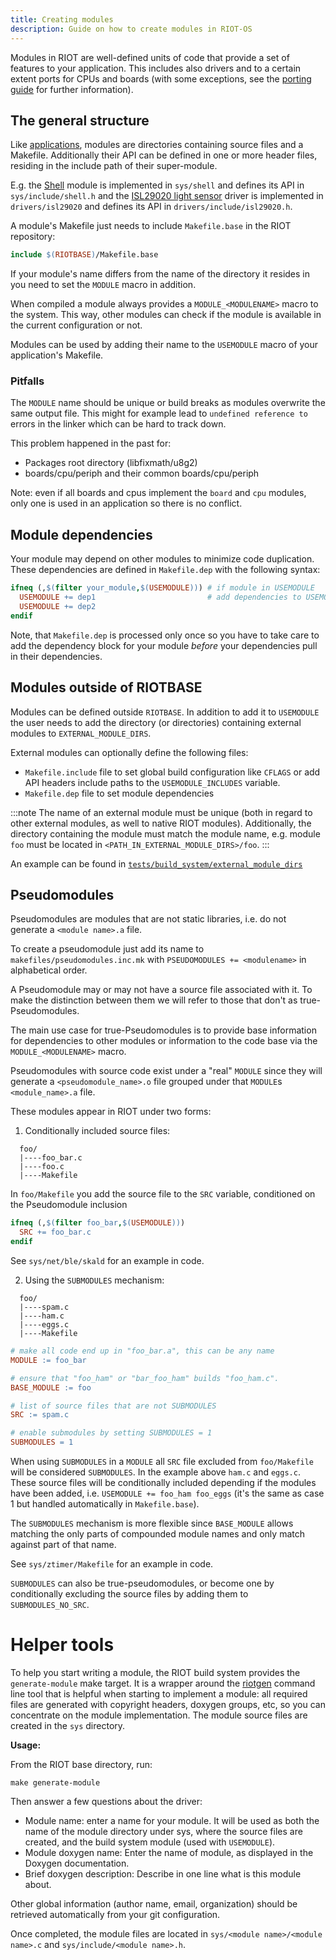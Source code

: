 ```yaml
---
title: Creating modules
description: Guide on how to create modules in RIOT-OS
---
```


Modules in RIOT are well-defined units of code that provide a set of features
to your application. This includes also drivers and to a certain extent ports
for CPUs and boards (with some exceptions, see the
[porting guide](/advanced_tutorials/porting_boards/) for further information).

## The general structure

Like [applications](/advanced_tutorials/creating_application/), modules are directories
containing source files and a Makefile. Additionally their API can be defined
in one or more header files, residing in the include path of their
super-module.

E.g. the [Shell](https://doc.riot-os.org/group__sys__shell.html) module
is implemented in `sys/shell` and defines its
API in `sys/include/shell.h` and the
[ISL29020 light sensor](https://doc.riot-os.org/group__drivers__isl29020.html)
driver is implemented in `drivers/isl29020`
and defines its API in `drivers/include/isl29020.h`.

A module's Makefile just needs to include `Makefile.base` in the RIOT
repository:

```mk
include $(RIOTBASE)/Makefile.base
```

If your module's name differs from the name of the directory it resides in you
need to set the `MODULE` macro in addition.

When compiled a module always provides a `MODULE_<MODULENAME>` macro to the
system. This way, other modules can check if the module is available in the
current configuration or not.

Modules can be used by adding their name to the `USEMODULE` macro of your
application's Makefile.

### Pitfalls

The `MODULE` name should be unique or build breaks as modules overwrite the
same output file. This might for example lead to `undefined reference to` errors
in the linker which can be hard to track down.

This problem happened in the past for:

 * Packages root directory (libfixmath/u8g2)
 * boards/cpu/periph and their common boards/cpu/periph

Note: even if all boards and cpus implement the `board` and `cpu` modules, only
      one is used in an application so there is no conflict.


## Module dependencies

Your module may depend on other modules to minimize code duplication. These
dependencies are defined in `Makefile.dep` with the following syntax:

```mk
ifneq (,$(filter your_module,$(USEMODULE))) # if module in USEMODULE
  USEMODULE += dep1                         # add dependencies to USEMODULE
  USEMODULE += dep2
endif
```

Note, that `Makefile.dep` is processed only once so you have to take care to
add the dependency block for your module *before* your dependencies pull in
their dependencies.

## Modules outside of RIOTBASE

Modules can be defined outside `RIOTBASE`. In addition to add it to `USEMODULE`
the user needs to add the directory (or directories) containing external modules
to `EXTERNAL_MODULE_DIRS`.

External modules can optionally define the following files:
* `Makefile.include` file to set global build configuration like `CFLAGS` or add
  API headers include paths to the `USEMODULE_INCLUDES` variable.
* `Makefile.dep` file to set module dependencies

:::note
The name of an external module must be unique (both in regard to other
external modules, as well to native RIOT modules). Additionally, the
directory containing the module must match the module name, e.g.
module `foo` must be located in `<PATH_IN_EXTERNAL_MODULE_DIRS>/foo`.
:::

An example can be found in
[`tests/build_system/external_module_dirs`](https://github.com/RIOT-OS/RIOT/tree/master/tests/build_system/external_module_dirs)

## Pseudomodules

Pseudomodules are modules that are not static libraries, i.e. do not generate a
`<module name>.a` file.

To create a pseudomodule just add its name to `makefiles/pseudomodules.inc.mk`
with `PSEUDOMODULES += <modulename>` in alphabetical order.

A Pseudomodule may or may not have a source file associated with it. To make the
distinction between them we will refer to those that don't as true-Pseudomodules.

The main use case for true-Pseudomodules is to provide base information for
dependencies to other modules or information to the code base via the
`MODULE_<MODULENAME>` macro.

Pseudomodules with source code exist under a "real" `MODULE` since they will
generate a `<pseudomodule_name>.o` file grouped under that `MODULE`s
`<module_name>.a` file.

These modules appear in RIOT under two forms:

1. Conditionally included source files:

  ```
    foo/
    |----foo_bar.c
    |----foo.c
    |----Makefile
  ```

In `foo/Makefile` you add the source file to the `SRC` variable, conditioned on
the Pseudomodule inclusion

  ```mk
  ifneq (,$(filter foo_bar,$(USEMODULE)))
    SRC += foo_bar.c
  endif
  ```

See `sys/net/ble/skald` for an example in code.

2. Using the `SUBMODULES` mechanism:

  ```
    foo/
    |----spam.c
    |----ham.c
    |----eggs.c
    |----Makefile
  ```

  ```mk
  # make all code end up in "foo_bar.a", this can be any name
  MODULE := foo_bar

  # ensure that "foo_ham" or "bar_foo_ham" builds "foo_ham.c".
  BASE_MODULE := foo

  # list of source files that are not SUBMODULES
  SRC := spam.c

  # enable submodules by setting SUBMODULES = 1
  SUBMODULES = 1
  ```

When using `SUBMODULES` in a `MODULE` all `SRC` file excluded from `foo/Makefile`
will be considered `SUBMODULES`. In the example above `ham.c` and `eggs.c`.
These source files will be conditionally included depending if the modules have
been added, i.e. `USEMODULE += foo_ham foo_eggs` (it's the same as case 1 but
handled automatically in `Makefile.base`).

The `SUBMODULES` mechanism is more flexible since `BASE_MODULE` allows matching
the only parts of compounded module names and only match against part of that name.

See `sys/ztimer/Makefile` for an example in code.

`SUBMODULES` can also be true-pseudomodules, or become one by conditionally excluding
the source files by adding them to `SUBMODULES_NO_SRC`.

# Helper tools

To help you start writing a module, the RIOT build system provides the
`generate-module` make target. It is a wrapper around the
[riotgen](https://pypi.org/project/riotgen/) command line tool that is helpful
when starting to implement a module: all required files are generated with
copyright headers, doxygen groups, etc, so you can concentrate on the module
implementation.
The module source files are created in the `sys` directory.

**Usage:**

From the RIOT base directory, run:
```
make generate-module
```
Then answer a few questions about the driver:
- Module name: enter a name for your module. It will be used as both the name
  of the module directory under sys, where the source files are created, and
  the build system module (used with `USEMODULE`).
- Module doxygen name: Enter the name of module, as displayed in the
  Doxygen documentation.
- Brief doxygen description: Describe in one line what is this module about.

Other global information (author name, email, organization) should be retrieved
automatically from your git configuration.

Once completed, the module files are located in
`sys/<module name>/<module name>.c` and `sys/include/<module name>.h`.
